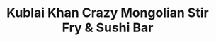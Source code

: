 ---
layout: place
title: "Kublai Khan Crazy Mongolian Stir Fry & Sushi Bar"
permalink: /texas/austin/kublai-khan-crazy-mongolian-stir-fry-sushi-bar.html
stateAbbr: TX
stateName: Texas
cityName: Austin
seo:
  name: "Kublai Khan Crazy Mongolian Stir Fry & Sushi Bar"
  type: Restaurant
  links: https://kublaikhan.kwickmenu.com/index.php
description: "Kublai Khan Crazy Mongolian Stir Fry & Sushi Bar serves delicious sushi in Austin, Texas. Try fresh Japanese dishes for a great dining experience. "
place_id: ChIJeVbufgjPRIYRInemFrJx2QA
photos:
  - name: >-
      places/ChIJeVbufgjPRIYRInemFrJx2QA/photos/AeeoHcLiyTMZSmffq1QDrmKN9p3WSKbnuXYRzo891gnCq7zi-9ybc9dL7Rm8TtIV9SACKrQ_7RTsGYaM-r8HKtYdkKGK2IpXYpTC7156bx01dQOLz6Aht0_IneN2n4JXbp8SEU4NnqwS6_YR3AjLJs35auI8eGc1NhgC7Ui12DcDTaJO-BTR_R73t_CjZtzNa4AKK56pmwu7Zgsg24M-zyYk3M9PDGAZC61_2VrmQKbVIW2O9vbBvSTYnJSwfbUaEKdlRLb1QKL5vL8m865-CSiACLyrSSPBInvODUOsEh714X_CNQ
    widthPx: 3273
    heightPx: 3165
    authorAttributions:
      - displayName: Kublai Khan Crazy Mongolian Stir Fry & Sushi Bar
        uri: https://maps.google.com/maps/contrib/108193273307565354588
        photoUri: >-
          https://lh3.googleusercontent.com/a-/ALV-UjUcdr2Y4M_84rk6MV6cHtvVbVqTvfsBgcBUkwFfr3tpHx4meKsX=s100-p-k-no-mo
    flagContentUri: >-
      https://www.google.com/local/imagery/report/?cb_client=maps_api_places.places_api&image_key=!1e10!2sAF1QipMQ9XLMVSqOabiZYIkvPNFyPkHeXt_MiRl1KcKV&hl=en-US
    googleMapsUri: >-
      https://www.google.com/maps/place//data=!3m4!1e2!3m2!1sAF1QipMQ9XLMVSqOabiZYIkvPNFyPkHeXt_MiRl1KcKV!2e10!4m2!3m1!1s0x8644cf087eee5679:0xd971b216a67722
  - name: >-
      places/ChIJeVbufgjPRIYRInemFrJx2QA/photos/AeeoHcKLfxcQF5pVU9vHvjgEu__9I0JMb0wYf_4PZem0346HLjatUyVvAfep74JvoAGhfhkzNWTL4JK4HjBDfNdqRbkwvjbIZwjIO9Nm8YDbGqALj8dO_7E5zsmilLH1e7KHLptlk3pGrG7JyGM0Fku-Ee6OlWyEuf8GeKRvt-ZXThVOea_dx5BE5_o9my-6MH5GQ1aYrPant6pGxHRN8pVvyeW9qQflTyUjPcD5qOIXsCYZgBCw1cKXXys9gyVRtYRhcJ8dJerpJlCqCsLz5jbHO-Mbq9PZrkUarTPSE9nf9ndj2g
    widthPx: 550
    heightPx: 550
    authorAttributions:
      - displayName: Kublai Khan Crazy Mongolian Stir Fry & Sushi Bar
        uri: https://maps.google.com/maps/contrib/108193273307565354588
        photoUri: >-
          https://lh3.googleusercontent.com/a-/ALV-UjUcdr2Y4M_84rk6MV6cHtvVbVqTvfsBgcBUkwFfr3tpHx4meKsX=s100-p-k-no-mo
    flagContentUri: >-
      https://www.google.com/local/imagery/report/?cb_client=maps_api_places.places_api&image_key=!1e10!2sAF1QipMfi2dkZT2jQmIoInvXn5d5g_826XgPekVlYaYo&hl=en-US
    googleMapsUri: >-
      https://www.google.com/maps/place//data=!3m4!1e2!3m2!1sAF1QipMfi2dkZT2jQmIoInvXn5d5g_826XgPekVlYaYo!2e10!4m2!3m1!1s0x8644cf087eee5679:0xd971b216a67722
  - name: >-
      places/ChIJeVbufgjPRIYRInemFrJx2QA/photos/AeeoHcINQGgCtAS81wQzMT8RHW7a8SSMXXmGt497QIDqvMU3tVjBU6MQ27rr1TVRru0qxG2MVPL1D7HPkOoCWmOnJPq8hInWEDhS1XTqkEVQcXrSrAiTUuEUcHVvdINGbNsbY3M01aVZpnLJSMwHjOr0lfSvWR7tuHA3StZXzl2TFDm4pnVtZ2f0u00Zn_kW-Y867hXGDHaMPEu8sWDfqqz2QBOL8O9knvukS0nrCauGb2QB6CCVTKoh3wqGYqyZ67x8drvxA702roxDwGVxkEiOD-_HdynipRqEVtVK03Ps12WDD8S-QQ8iS7Y_9C5BxsfLAx6glztcVz9Hokav--tXscYyqh7wQaJ_yTDUQgita5C7JunZg0MSc3AQxsPqrwGcNI5Aukk7Nle7P8AStW8xQ-wpV68t6aOt41SYrKZPzOY
    widthPx: 3024
    heightPx: 4032
    authorAttributions:
      - displayName: Gabriel Restrepo
        uri: https://maps.google.com/maps/contrib/101996241300530177508
        photoUri: >-
          https://lh3.googleusercontent.com/a/ACg8ocKQ5EFj1FWlZ1l1UyYPXoBdm1q7jL2LTOLqWiqBe2OhF7KSfQ=s100-p-k-no-mo
    flagContentUri: >-
      https://www.google.com/local/imagery/report/?cb_client=maps_api_places.places_api&image_key=!1e10!2sCIHM0ogKEICAgMCwlsTSAw&hl=en-US
    googleMapsUri: >-
      https://www.google.com/maps/place//data=!3m4!1e2!3m2!1sCIHM0ogKEICAgMCwlsTSAw!2e10!4m2!3m1!1s0x8644cf087eee5679:0xd971b216a67722
  - name: >-
      places/ChIJeVbufgjPRIYRInemFrJx2QA/photos/AeeoHcKLTtVYdz_pf1PnP6Jup64xLFd8aPI9LIY4m6DyxXdwsFhvARcvAHFOxjo0__d5nQXJ24VySWVIKGvfp_rbypOAIaUv_7cpTNgRUqwImNpb19JeRqG6hyFOj6huUbNrIdmpFkTegFkS92kQmfQB9uqR81Qhb2lYzP2dF0bgUQuGUT8j_Ehnq805LtrDsqGXgtM5z3CefSQtNY2peJCirf-tMh7smTXr5eG709-ytnP0X5qFVScNX7GSSkFAC8zhQGS7UJxpMRXle-c0fCgPckz9OQduvzuyXqBZH4f9xAEZjA
    widthPx: 1529
    heightPx: 1529
    authorAttributions:
      - displayName: Kublai Khan Crazy Mongolian Stir Fry & Sushi Bar
        uri: https://maps.google.com/maps/contrib/108193273307565354588
        photoUri: >-
          https://lh3.googleusercontent.com/a-/ALV-UjUcdr2Y4M_84rk6MV6cHtvVbVqTvfsBgcBUkwFfr3tpHx4meKsX=s100-p-k-no-mo
    flagContentUri: >-
      https://www.google.com/local/imagery/report/?cb_client=maps_api_places.places_api&image_key=!1e10!2sAF1QipNtrpfyO45Yvd5eXmQP17__OcVKyEN_RNx1rv8V&hl=en-US
    googleMapsUri: >-
      https://www.google.com/maps/place//data=!3m4!1e2!3m2!1sAF1QipNtrpfyO45Yvd5eXmQP17__OcVKyEN_RNx1rv8V!2e10!4m2!3m1!1s0x8644cf087eee5679:0xd971b216a67722
  - name: >-
      places/ChIJeVbufgjPRIYRInemFrJx2QA/photos/AeeoHcK1EE74aCgZQ80a1Broeslj9iw5ABh44i0pFvqWWnyr_5tT5ca1n_XzYy1U-k3k6O8ThHY3R8lSLBpXJ0VhfI0kNT0c8SXwAzGhNIHtROKF8vidJblYnLzsF2fVQPaF80UXq3EkukiWt05olaMgL2Zd2dpnNDWwPSf1zS37jITW75ztUjl2z8E_djKMFdvWTmp5N5Tt5EKHZfVGGkeQoQ1VL7P6Sft3cz5dzk4Mgd2xg8IQh45EmxNn0wgZZh__UdqvH2n6D9_E4HehCWmJ1uWJo8EHF2nwtj6c_Mp_VFN5cbLRHAGD2s5RoSph_KTrEQbmTbJahStEK0Nvb3iFaXAVYZZVN37vwXmDcM3y2wSdcwNFr4KVWRun_sKOAm8T3DEmCSmKesPFOsPS0n-Hgzl1WtmAFZeLkN6RFgtESxBQ1w
    widthPx: 2084
    heightPx: 1046
    authorAttributions:
      - displayName: T C
        uri: https://maps.google.com/maps/contrib/106231938268389281981
        photoUri: >-
          https://lh3.googleusercontent.com/a/ACg8ocJXUp1LgpZAeNP2zP8ufF2yUJ80rGMHJbfpYKxR8oOIvkVFuw=s100-p-k-no-mo
    flagContentUri: >-
      https://www.google.com/local/imagery/report/?cb_client=maps_api_places.places_api&image_key=!1e10!2sCIHM0ogKEICAgMDI88Weaw&hl=en-US
    googleMapsUri: >-
      https://www.google.com/maps/place//data=!3m4!1e2!3m2!1sCIHM0ogKEICAgMDI88Weaw!2e10!4m2!3m1!1s0x8644cf087eee5679:0xd971b216a67722
  - name: >-
      places/ChIJeVbufgjPRIYRInemFrJx2QA/photos/AeeoHcKGTCMp_gF4R7iutqhSolryQtxvu9XiMksSw3UL_liNuSGMhJGeFL4U3DPxThqQt-vE1LhgmYXqcgBm8W4-6fZlEBml37t-TjXeEEHUJ0b8J0hJMszzVGImP6hOElm63nD_Ir_Yp5JXR7P-LIrfvTmA9NPoacAJ_synD7YlrraevxRWBm3isFP30dPiOutbJojnr8D-ZUQa6R4fZbZztI_q8i79Ia7foiVbWrrksS3Un8Mnm2XUb2Hr1OmDOgy4JUGQCwQmlNL-6Zeiakvh49TzFA1Du1xuQ2xNHi7cCkxSLE94c59gauRgYyFNYKhySPiD1Zv2_ZvSQIP3PycTFXDd1o7k3BCuG-bxsoif6fobJsz6Hp6keeaZxeOME5t-W0pBtcnGOZmWB-_BN1kQbtEMjTZotRCik-HgaiIXbtskcj8
    widthPx: 4800
    heightPx: 3614
    authorAttributions:
      - displayName: Jon Halter
        uri: https://maps.google.com/maps/contrib/108821452769204173406
        photoUri: >-
          https://lh3.googleusercontent.com/a-/ALV-UjXrBdrhaG5dWPKhNL2oMFgPriZN7tCr7RcAxXBfTbObTRVRtqrNdA=s100-p-k-no-mo
    flagContentUri: >-
      https://www.google.com/local/imagery/report/?cb_client=maps_api_places.places_api&image_key=!1e10!2sCIHM0ogKEICAgIC73ZOvogE&hl=en-US
    googleMapsUri: >-
      https://www.google.com/maps/place//data=!3m4!1e2!3m2!1sCIHM0ogKEICAgIC73ZOvogE!2e10!4m2!3m1!1s0x8644cf087eee5679:0xd971b216a67722
  - name: >-
      places/ChIJeVbufgjPRIYRInemFrJx2QA/photos/AeeoHcLWyzv-1VB8Aw_YC_H8x3xK7hJbml4AYr4wcY7Fv_Ub_NoQDYDzHi7TAzcyI9E31qfW4xrOvF-cHkRfl8GYiGVcXXqU63bjnnErKEJaffPCIAbbUk6aFvLkFoRfYsltM0_KGJz4BHmJZhOR40F6Yq5ET38tgdK4dGIdw8YZWIOUvnrPA-j9RmbLXmRfQi7qDSJbUXHDVf2SaeXmCIeFvjcDCgYLmbDBcWb1ygSamm-aX0OmNgGWdBmDRYO4x1uH6yjta-hec5u3kr5QgU1aVL1yx8sVYD9C8VddcNpuiNwA-4OBiASgO1VQ1hFLItnSGAIiJjNKb41HfB_rSPLvyLEwO6K_ful_Qo0dkNgFM3Iy1P1A2AEyqAsfZaGVfQsWjuYKlMkDukgQtlKvMwGSiDRGQDFNm7JdMCQ
    widthPx: 4800
    heightPx: 2700
    authorAttributions:
      - displayName: Eddie Willing
        uri: https://maps.google.com/maps/contrib/104730187925657693867
        photoUri: >-
          https://lh3.googleusercontent.com/a-/ALV-UjUruUh17Psy1hQIPgiQx6jvfBWj8PHI_0Q7c43CG2vREOJJSWux=s100-p-k-no-mo
    flagContentUri: >-
      https://www.google.com/local/imagery/report/?cb_client=maps_api_places.places_api&image_key=!1e10!2sCIHM0ogKEICAgIDLq_D6WQ&hl=en-US
    googleMapsUri: >-
      https://www.google.com/maps/place//data=!3m4!1e2!3m2!1sCIHM0ogKEICAgIDLq_D6WQ!2e10!4m2!3m1!1s0x8644cf087eee5679:0xd971b216a67722
  - name: >-
      places/ChIJeVbufgjPRIYRInemFrJx2QA/photos/AeeoHcK97DKZnohqnwXfFTjlNLBw_Jy-dCaw0jvZJl08nJ4tlO7UI1-5MYDW_rvIsbztqZqGQL7N9XwM62bRpppJYAECPDidh215ZyPw471iJwcDALWteN4zZAnbea89lTnbx04BaY9h_vfDMrHaoO-RtH_7kpcoC-_erlgxDqri2Zxf1BzYBrppE6pDmLojaVoby6uggOR6bEtFjdJ1B1_Qf2ux3JulpCQcR07eBhfB2ILVT6m-PFXB2lG6cjTNOVPFZNRq46nyuxbHHisxoV1j5KDgCNsPDaHde4NdoLQgZxsCoPyqaf9lJpjlXqvwUGwjCtr8lIZL4EQAySXqO0wXjIz-KPAZC4qq3EIGVofJEdfEAM1zgFXM0eP3KI-ZDCRpyiNhLVNb_Fb0FCRuDJAK7JmYBi8zn1W9lM8f4T6MdDv6FeYt
    widthPx: 4032
    heightPx: 3024
    authorAttributions:
      - displayName: 4kerface
        uri: https://maps.google.com/maps/contrib/113086962953234810817
        photoUri: >-
          https://lh3.googleusercontent.com/a-/ALV-UjVjofmCULpSrfvt7ZBQLlmTgNDF8dSJYcDwv5uGWcb0HK_2V_GA=s100-p-k-no-mo
    flagContentUri: >-
      https://www.google.com/local/imagery/report/?cb_client=maps_api_places.places_api&image_key=!1e10!2sCIHM0ogKEICAgIDxgof7_gE&hl=en-US
    googleMapsUri: >-
      https://www.google.com/maps/place//data=!3m4!1e2!3m2!1sCIHM0ogKEICAgIDxgof7_gE!2e10!4m2!3m1!1s0x8644cf087eee5679:0xd971b216a67722
  - name: >-
      places/ChIJeVbufgjPRIYRInemFrJx2QA/photos/AeeoHcLRt6cuCaZtWd6dh3trK9x19tS9fFDsI9y-U-niomFhGocmGMjYj0KFELWa_ERbvs1eFDFr3Twc9Z60eAb4__u6WP4L7VyLT5AgEx6LlRW0PGPkhfy4ZSN9W46zat_aQpkOu_valYverac8F_nnL4gglvNlcSG-SD8XpxlGM7azA6uwgJmo_5cXwqVvuGz1PYPjzWmxWhuUU6cTNWUNh9OVkT0vY3gVi6ITjvUuyKi3Ei6VRB-7v2k-D7gzz9aVlCLGkfnPEs_rwlZv0M2LVX0X3ZqY3ARj3rceU-TlPQY4BEVSXEVdHFjoJ8D0LELAM0ggdvcxvMo_DovVzv-m7F90BqUqvj9HrzfNZmZJiPs-j73GePVsBFbNnrPRc7ERekUaUC9qUnt0GVSJHQAcge0dNVCxzj6H1XT3FW5Rd5kKYCtd
    widthPx: 4032
    heightPx: 3024
    authorAttributions:
      - displayName: Vivek Nair
        uri: https://maps.google.com/maps/contrib/100428396420433593810
        photoUri: >-
          https://lh3.googleusercontent.com/a-/ALV-UjX6ZrW0iQjuSgEew5OQr2H4FJEIX7Z_bxiAK1P97XlqFAjH_8g88w=s100-p-k-no-mo
    flagContentUri: >-
      https://www.google.com/local/imagery/report/?cb_client=maps_api_places.places_api&image_key=!1e10!2sCIHM0ogKEICAgIDPqM6GmAE&hl=en-US
    googleMapsUri: >-
      https://www.google.com/maps/place//data=!3m4!1e2!3m2!1sCIHM0ogKEICAgIDPqM6GmAE!2e10!4m2!3m1!1s0x8644cf087eee5679:0xd971b216a67722
  - name: >-
      places/ChIJeVbufgjPRIYRInemFrJx2QA/photos/AeeoHcLuszZpfy4semVfezWsAM7pp0t5ZI3hhL73utMBPjm9sH7sRcmc-_9qYRC_yW-PinynSN_5o54quoXKXTe4UWvYq3fjYYNNMha_A4HOUMNFauByAsJI2wU6BFVUhBnlEyzFayjlaHsyE5AOLEaXoAFgOD8B4UmdH-JWeRnpqWxr83-8vNw6BhDA1HjdpBzXYknYP1B_vsG3HbIQr180cIpVpY7Sdh81EbIgjGlQw4DCJOwLLWXvkJ6bLO1ZMGgHiLbLb3ZBH83mB6bW0jT_W2eeURo6rfaVOHMr0n4-Fu4wlY-rNPJFXKZwseLo_Ph8T-UFcb4xoVlLjzynhXayqWg1_RPafYMZ16gsSBiY3Qz887T0RGNgn9n_dTBaPJ-PvjYlRx8Yjyy2XKlsKbDjyEoUdot4k1NGGh-9YjjxCCoIvw
    widthPx: 3024
    heightPx: 4032
    authorAttributions:
      - displayName: S F
        uri: https://maps.google.com/maps/contrib/109541992610817347362
        photoUri: >-
          https://lh3.googleusercontent.com/a/ACg8ocI8qcYCARr6oUhxA4kRyK2Qfi7YnHTvGx8HYtjP6mHfqRZ-Ig_J=s100-p-k-no-mo
    flagContentUri: >-
      https://www.google.com/local/imagery/report/?cb_client=maps_api_places.places_api&image_key=!1e10!2sCIHM0ogKEICAgIDJ4ZTOTg&hl=en-US
    googleMapsUri: >-
      https://www.google.com/maps/place//data=!3m4!1e2!3m2!1sCIHM0ogKEICAgIDJ4ZTOTg!2e10!4m2!3m1!1s0x8644cf087eee5679:0xd971b216a67722
address: '12901 N Interstate Hwy 35 #1200, Austin, TX 78753, USA'
street: '12901 N Interstate Hwy 35 #1200'
city: Austin
state: TX
zip: '78753'
country: USA
neighborhood: Tech Ridge
latitude: '30.411765'
longitude: '-97.672467'
accessibility_options:
  wheelchairAccessibleParking: true
  wheelchairAccessibleEntrance: true
  wheelchairAccessibleRestroom: true
  wheelchairAccessibleSeating: true
business_status: OPERATIONAL
name: Kublai Khan Crazy Mongolian Stir Fry & Sushi Bar
google_maps_links:
  directionsUri: >-
    https://www.google.com/maps/dir//''/data=!4m7!4m6!1m1!4e2!1m2!1m1!1s0x8644cf087eee5679:0xd971b216a67722!3e0
  placeUri: https://maps.google.com/?cid=61205079644337954
  writeAReviewUri: >-
    https://www.google.com/maps/place//data=!4m3!3m2!1s0x8644cf087eee5679:0xd971b216a67722!12e1
  reviewsUri: >-
    https://www.google.com/maps/place//data=!4m4!3m3!1s0x8644cf087eee5679:0xd971b216a67722!9m1!1b1
  photosUri: >-
    https://www.google.com/maps/place//data=!4m3!3m2!1s0x8644cf087eee5679:0xd971b216a67722!10e5
primary_type: Asian Restaurant
opening_hours:
  regular: null
  current: null
secondary_opening_hours:
  regular:
    weekdayDescriptions: null
    type: null
  current:
    weekdayDescriptions: null
    type: null
phone: (512) 251-8886
price_level: PRICE_LEVEL_MODERATE
price_range: $10 &ndash; $20
rating: '4.2'
rating_count: 1403
website: https://kublaikhan.kwickmenu.com/index.php
reviews: null
parking_options: null
payment_options: null
allow_dogs: null
curbside_pickup: null
delivery: null
dine_in: null
good_for_children: null
good_for_groups: null
good_for_sports: null
live_music: null
menu_for_children: null
outdoor_seating: null
reservable: null
restroom: null
serves_beer: null
serves_breakfast: null
serves_brunch: null
serves_cocktails: null
serves_coffee: null
serves_dinner: null
serves_dessert: null
serves_lunch: null
serves_vegetarian_food: null
serves_wine: null
takeout: null
summary: null

---